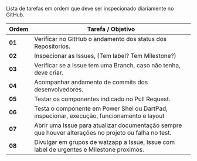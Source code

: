 Lista de tarefas em ordem que deve ser inspecionado diariamente no GitHub.

| **Ordem**   | **Tarefa / Objetivo**                                                                |
|-------------|-----------------------------------------------------------------------------------------|
| **01**      | Verificar no GitHub o andamento dos status dos Repositorios.                            |
| **02**      | Inspecionar as Issues, (Tem label? Tem Milestone?)                                      |
| **03**      | Verificar se a Issue tem uma Branch, caso não tenha, deve criar.                        |
| **04**      | Acompanhar andamento de commits dos desenvolvedores.                                    |
| **05**      | Testar os componentes indicado no Pull Request.                                         |
| **06**      | Testa o componente em Power Shel ou DartPad, inspecionar, execução, funcionamento e layout  |
| **07**      | Abrir uma Issue para atualizar documentação sempre que houver alterações no projeto  ou falha no test.   |
| **08**      | Divulgar em grupos de watzapp a Issue, Issue com label de urgentes e Milestone proximos.  |



